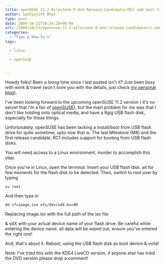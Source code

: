```yaml
---
title: openSUSE 11.2 Milestone 8 And Release Candidates(RC) add boot from USB flash disk option, here’s how to use it
author: Sathyajith Bhat
type: post
date: 2009-10-22T19:24:28+00:00
url: /2009/10/23/opensuse-11-2-milestone-8-and-release-candidatesrc-add-boot-from-usb-flash-disk-option-heres-how-to-use-it/
categories:
  - "Tips & How-To's"
tags:

  - linux

  - openSuSE

  
---
```

Howdy folks! Been a *loong* time since I last posted isn't it? Just been busy with work & travel (won't bore you with the details, just check [my personal blog][1]).
  
I've been looking forward to the upcoming openSUSE 11.2 version ( it's no secret that I'm a fan of [openSUSE][2]), but the main problem for me was that I don't like holding onto optical media, and have a 8gig USB flash disk, especially for these things.

Unfortunately, openSUSE has been lacking a install/boot from USB flash drive for quite sometime, upto now that is. The last Milestone (M8) and the first release candidate, RC1 includes support for booting from USB flash disks.

You will need access to a Linux environment, inorder to accomplish this step.

Once you're in Linux, open the terminal. Insert your USB flash disk. ait for few moments for the flash disk to be detected. Then, switch to root user by typing


  
`su root`

And then type in
  
`dd if=image.iso of=/dev/sdX bs=4M`
  
Replacing image.iso with the full path of the iso file
  
& sdX with your actual device name of your flash drive. Be careful while entering the device name, all data will be wiped out, ensure you've entered the right one!

And, that's about it. Reboot, using the USB flash disk as boot device & voila!

Note: I've tried this with the KDE4 LiveCD version, if anyone else has tried the DVD version please drop a comment!

 [1]: https://sathyabh.at/
 [2]: https://en.opensuse.org/

